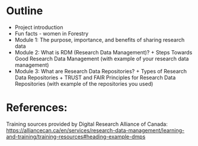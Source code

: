 # Outline
- Project introduction
- Fun facts - women in Forestry
- Module 1: The purpose, importance, and benefits of sharing research data
- Module 2: What is RDM (Research Data Management)? + Steps Towards Good Research Data Management (with example of your research data management)
- Module 3: What are Research Data Repositories? + Types of Research Data Repositories + TRUST and FAIR Principles for Research Data Repositories (with example of the repositories you used)

# References:
Training sources provided by Digital Research Alliance of Canada: https://alliancecan.ca/en/services/research-data-management/learning-and-training/training-resources#heading-example-dmps
